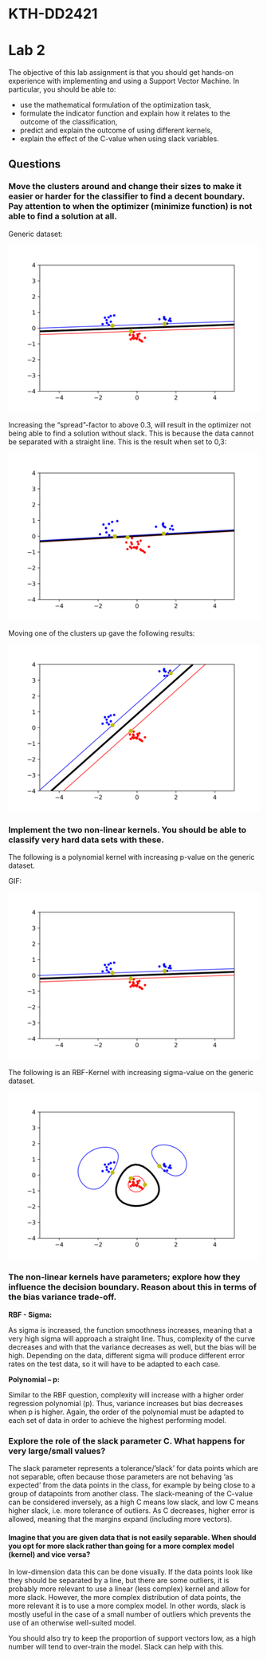 ﻿# KTH-DD2421


# Lab 2
The objective of this lab assignment is that you should get hands-on experience with implementing and using a Support Vector Machine. In particular, you should be able to:

* use the mathematical formulation of the optimization task,
* formulate the indicator function and explain how it relates to the outcome of the classification,
* predict and explain the outcome of using different kernels,
* explain the effect of the C-value when using slack variables.


## Questions

### Move the clusters around and change their sizes to make it easier or harder for the classifier to find a decent boundary. Pay attention to when the optimizer (minimize function) is not able to find a solution at all.

Generic dataset:

![Figure_1](lab2final/imgs/LinearPlotGeneric-1.png)

Increasing the “spread”-factor to above 0.3, will result in the optimizer not being able to find a solution without slack. This is because the data cannot be separated with a straight line. This is the result when set to 0,3:

![Figure_2](lab2final/imgs/LinearPlotIncreasedSpread-1.png)

Moving one of the clusters up gave the following results:

![Figure_3](lab2final/imgs/LinearPlotMovedCluster-1.png)

### Implement the two non-linear kernels. You should be able to classify very hard data sets with these.

The following is a polynomial kernel with increasing p-value on the generic dataset.

GIF:

![Figure_4](lab2final/imgs/PValueGif.gif)

The following is an RBF-Kernel with increasing sigma-value on the generic dataset.

![Figure_5](lab2final/imgs/RBFGif.gif)

### The non-linear kernels have parameters; explore how they influence the decision boundary. Reason about this in terms of the bias variance trade-off.

**RBF - Sigma:**

As sigma is increased, the function smoothness increases, meaning that a very high sigma will approach a straight line. Thus, complexity of the curve decreases and with that the variance decreases as well, but the bias will be high. Depending on the data, different sigma will produce different error rates on the test data, so it will have to be adapted to each case.

**Polynomial – p:**

Similar to the RBF question, complexity will increase with a higher order regression polynomial (p). Thus, variance increases but bias decreases when p is higher. Again, the order of the polynomial must be adapted to each set of data in order to achieve the highest performing model.

### Explore the role of the slack parameter C. What happens for very large/small values?
The slack parameter represents a tolerance/’slack’ for data points which are not separable, often because those parameters are not behaving ‘as expected’ from the data points in the class, for example by being close to a group of datapoints from another class. The slack-meaning of the C-value can be considered inversely, as a high C means low slack, and low C means higher slack, i.e. more tolerance of outliers. As C decreases, higher error is allowed, meaning that the margins expand (including more vectors).

#### Imagine that you are given data that is not easily separable. When should you opt for more slack rather than going for a more complex model (kernel) and vice versa?
In low-dimension data this can be done visually. If the data points look like they should be separated by a line, but there are some outliers, it is probably more relevant to use a linear (less complex) kernel and allow for more slack. However, the more complex distribution of data points, the more relevant it is to use a more complex model. In other words, slack is mostly useful in the case of a small number of outliers which prevents the use of an otherwise well-suited model.

You should also try to keep the proportion of support vectors low, as a high number will tend to over-train the model. Slack can help with this.
